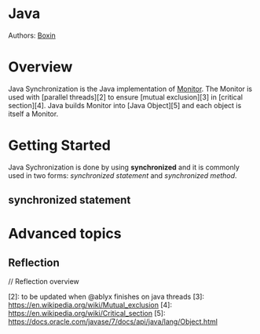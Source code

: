 # Java

Authors: [Boxin](https://github.com/boxin-yang)

# Overview

Java Synchronization is the Java implementation of [Monitor][1]. The Monitor is used with [parallel threads][2] to ensure [mutual exclusion][3] in [critical section][4]. Java builds Monitor into [Java Object][5] and each object is itself a Monitor.

# Getting Started

Java Sychronization is done by using **synchronized** and it is commonly used in two forms: *synchronized statement* and *synchronized method*.

## synchronized statement

# Advanced topics

## Reflection

// Reflection overview

[1]: https://en.wikipedia.org/wiki/Monitor_(synchronization)
[2]: to be updated when @ablyx finishes on java threads
[3]: https://en.wikipedia.org/wiki/Mutual_exclusion
[4]: https://en.wikipedia.org/wiki/Critical_section
[5]: https://docs.oracle.com/javase/7/docs/api/java/lang/Object.html